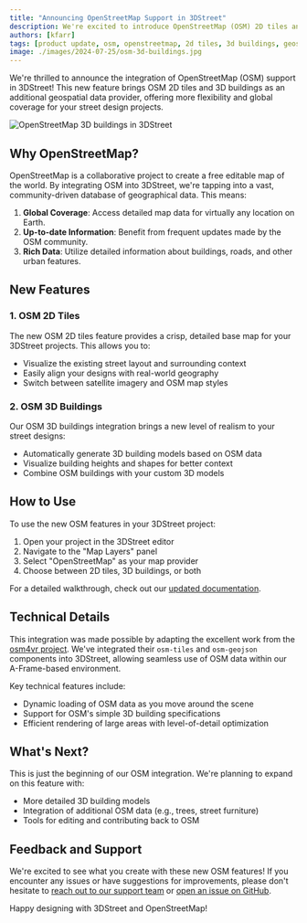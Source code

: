 ```yaml
---
title: "Announcing OpenStreetMap Support in 3DStreet"
description: We're excited to introduce OpenStreetMap (OSM) 2D tiles and 3D buildings as a new geospatial data provider in 3DStreet, offering more flexibility and global coverage for your street design projects.
authors: [kfarr]
tags: [product update, osm, openstreetmap, 2d tiles, 3d buildings, geospatial]
image: ./images/2024-07-25/osm-3d-buildings.jpg
---
```


We're thrilled to announce the integration of OpenStreetMap (OSM) support in 3DStreet! This new feature brings OSM 2D tiles and 3D buildings as an additional geospatial data provider, offering more flexibility and global coverage for your street design projects.

![OpenStreetMap 3D buildings in 3DStreet](./images/2024-07-25/osm-3d-buildings.jpg)

<!-- truncate -->

## Why OpenStreetMap?

OpenStreetMap is a collaborative project to create a free editable map of the world. By integrating OSM into 3DStreet, we're tapping into a vast, community-driven database of geographical data. This means:

1. **Global Coverage**: Access detailed map data for virtually any location on Earth.
2. **Up-to-date Information**: Benefit from frequent updates made by the OSM community.
3. **Rich Data**: Utilize detailed information about buildings, roads, and other urban features.

## New Features

### 1. OSM 2D Tiles

The new OSM 2D tiles feature provides a crisp, detailed base map for your 3DStreet projects. This allows you to:

- Visualize the existing street layout and surrounding context
- Easily align your designs with real-world geography
- Switch between satellite imagery and OSM map styles

### 2. OSM 3D Buildings

Our OSM 3D buildings integration brings a new level of realism to your street designs:

- Automatically generate 3D building models based on OSM data
- Visualize building heights and shapes for better context
- Combine OSM buildings with your custom 3D models

## How to Use

To use the new OSM features in your 3DStreet project:

1. Open your project in the 3DStreet editor
2. Navigate to the "Map Layers" panel
3. Select "OpenStreetMap" as your map provider
4. Choose between 2D tiles, 3D buildings, or both

For a detailed walkthrough, check out our [updated documentation](/docs/osm-integration).

## Technical Details

This integration was made possible by adapting the excellent work from the [osm4vr project](https://github.com/ctrlw/osm4vr). We've integrated their `osm-tiles` and `osm-geojson` components into 3DStreet, allowing seamless use of OSM data within our A-Frame-based environment.

Key technical features include:

- Dynamic loading of OSM data as you move around the scene
- Support for OSM's simple 3D building specifications
- Efficient rendering of large areas with level-of-detail optimization

## What's Next?

This is just the beginning of our OSM integration. We're planning to expand on this feature with:

- More detailed 3D building models
- Integration of additional OSM data (e.g., trees, street furniture)
- Tools for editing and contributing back to OSM

## Feedback and Support

We're excited to see what you create with these new OSM features! If you encounter any issues or have suggestions for improvements, please don't hesitate to [reach out to our support team](mailto:support@3dstreet.org) or [open an issue on GitHub](https://github.com/3dstreet/3dstreet/issues).

Happy designing with 3DStreet and OpenStreetMap!